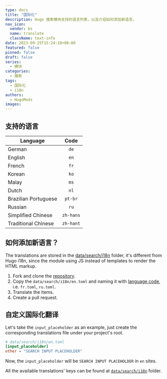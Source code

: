 ```yaml
---
type: docs
title: "国际化"
description: Hugo 搜索模块支持的语言列表，以及介绍如何添加新语言。
nav_icon:
  vendor: bs
  name: translate
  className: text-info
date: 2023-09-25T15:24:10+08:00
featured: false
pinned: false
draft: false
series:
  - 模块
categories:
  - 搜索
tags:
  - 国际化
  - i18n
authors:
  - HugoMods
images:
---
```


## 支持的语言

| Language             | Code      |
| -------------------- | :-------: |
| German               | `de`      |
| English              | `en`      |
| French               | `fr`      |
| Korean               | `ko`      |
| Malay                | `ms`      |
| Dutch                | `nl`      |
| Brazilian Portuguese | `pt-br`   |
| Russian              | `ru`      |
| Simplified Chinese   | `zh-hans` |
| Traditional Chinese  | `zh-hant` |

## 如何添加新语言？

The translations are stored in the [data/search/i18n](https://github.com/hugomods/search/tree/main/data/search/i18n) folder, it's different from Hugo i18n, since the module using JS instead of templates to render the HTML markup.

1. Fork and clone the [repository](https://github.com/hugomods/search).
1. Copy the `data/search/i18n/en.toml` and naming it with [language code](https://en.wikipedia.org/wiki/List_of_ISO_639-1_codes), i.e. `fr.toml`, `ru.toml`.
1. Translate the items.
1. Create a pull request.

## 自定义国际化翻译

Let's take the `input_placeholder` as an example, just create the corresponding translations file under your project's root.

```toml
# data/search/i18n/en.toml
[input_placeholder]
other = "SEARCH INPUT PLACEHOLDER"
```

Now, the `input_placeholder` will be `SEARCH INPUT PLACEHOLDER` in `en` sites.

All the available translations' keys can be found at [`data/search/i18n`](https://github.com/hugomods/search/tree/main/data/search/i18n) folder.
